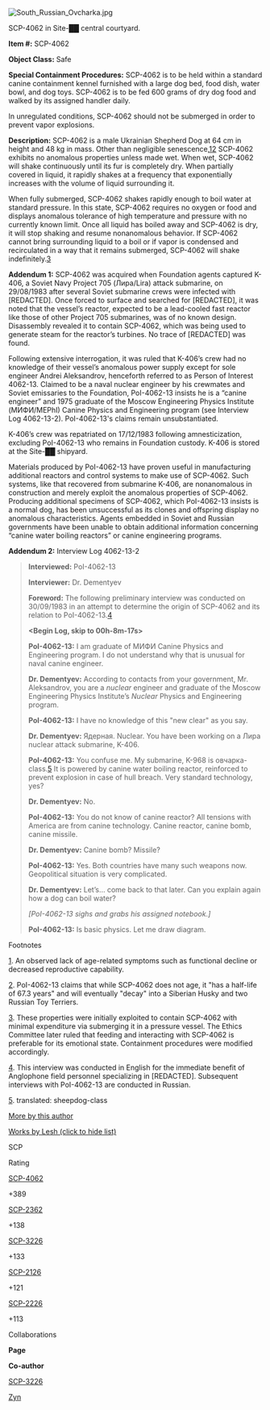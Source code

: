 ![South_Russian_Ovcharka.jpg](http://scp-wiki.wdfiles.com/local--files/scp-4062/South_Russian_Ovcharka.jpg)

SCP-4062 in Site-██ central courtyard.

**Item #:** SCP-4062

**Object Class:** Safe

**Special Containment Procedures:** SCP-4062 is to be held within a standard canine containment kennel furnished with a large dog bed, food dish, water bowl, and dog toys. SCP-4062 is to be fed 600 grams of dry dog food and walked by its assigned handler daily.

In unregulated conditions, SCP-4062 should not be submerged in order to prevent vapor explosions.

**Description:** SCP-4062 is a male Ukrainian Shepherd Dog at 64 cm in height and 48 kg in mass. Other than negligible senescence,[1](javascript:;)[2](javascript:;) SCP-4062 exhibits no anomalous properties unless made wet. When wet, SCP-4062 will shake continuously until its fur is completely dry. When partially covered in liquid, it rapidly shakes at a frequency that exponentially increases with the volume of liquid surrounding it.

When fully submerged, SCP-4062 shakes rapidly enough to boil water at standard pressure. In this state, SCP-4062 requires no oxygen or food and displays anomalous tolerance of high temperature and pressure with no currently known limit. Once all liquid has boiled away and SCP-4062 is dry, it will stop shaking and resume nonanomalous behavior. If SCP-4062 cannot bring surrounding liquid to a boil or if vapor is condensed and recirculated in a way that it remains submerged, SCP-4062 will shake indefinitely.[3](javascript:;)

**Addendum 1:** SCP-4062 was acquired when Foundation agents captured K-406, a Soviet Navy Project 705 (Лира/Lira) attack submarine, on 29/08/1983 after several Soviet submarine crews were infected with \[REDACTED\]. Once forced to surface and searched for \[REDACTED\], it was noted that the vessel’s reactor, expected to be a lead-cooled fast reactor like those of other Project 705 submarines, was of no known design. Disassembly revealed it to contain SCP-4062, which was being used to generate steam for the reactor’s turbines. No trace of \[REDACTED\] was found.

Following extensive interrogation, it was ruled that K-406’s crew had no knowledge of their vessel’s anomalous power supply except for sole engineer Andrei Aleksandrov, henceforth referred to as Person of Interest 4062-13. Claimed to be a naval nuclear engineer by his crewmates and Soviet emissaries to the Foundation, PoI-4062-13 insists he is a “canine engineer” and 1975 graduate of the Moscow Engineering Physics Institute (МИФИ/MEPhI) Canine Physics and Engineering program (see Interview Log 4062-13-2). PoI-4062-13's claims remain unsubstantiated.

K-406’s crew was repatriated on 17/12/1983 following amnesticization, excluding PoI-4062-13 who remains in Foundation custody. K-406 is stored at the Site-██ shipyard.

Materials produced by PoI-4062-13 have proven useful in manufacturing additional reactors and control systems to make use of SCP-4062. Such systems, like that recovered from submarine K-406, are nonanomalous in construction and merely exploit the anomalous properties of SCP-4062. Producing additional specimens of SCP-4062, which PoI-4062-13 insists is a normal dog, has been unsuccessful as its clones and offspring display no anomalous characteristics. Agents embedded in Soviet and Russian governments have been unable to obtain additional information concerning “canine water boiling reactors” or canine engineering programs.

**Addendum 2:** Interview Log 4062-13-2

> **Interviewed:** PoI-4062-13
> 
> **Interviewer:** Dr. Dementyev
> 
> **Foreword:** The following preliminary interview was conducted on 30/09/1983 in an attempt to determine the origin of SCP-4062 and its relation to PoI-4062-13.[4](javascript:;)
> 
> **<Begin Log, skip to 00h-8m-17s>**
> 
> **PoI-4062-13:** I am graduate of МИФИ Canine Physics and Engineering program. I do not understand why that is unusual for naval canine engineer.
> 
> **Dr. Dementyev:** According to contacts from your government, Mr. Aleksandrov, you are a _nuclear_ engineer and graduate of the Moscow Engineering Physics Institute’s _Nuclear_ Physics and Engineering program.
> 
> **PoI-4062-13:** I have no knowledge of this "new clear" as you say.
> 
> **Dr. Dementyev:** Ядерная. Nuclear. You have been working on a Лира nuclear attack submarine, K-406.
> 
> **PoI-4062-13:** You confuse me. My submarine, K-968 is овчарка-class.[5](javascript:;) It is powered by canine water boiling reactor, reinforced to prevent explosion in case of hull breach. Very standard technology, yes?
> 
> **Dr. Dementyev:** No.
> 
> **PoI-4062-13:** You do not know of canine reactor? All tensions with America are from canine technology. Canine reactor, canine bomb, canine missile.
> 
> **Dr. Dementyev:** Canine bomb? Missile?
> 
> **PoI-4062-13:** Yes. Both countries have many such weapons now. Geopolitical situation is very complicated.
> 
> **Dr. Dementyev:** Let’s… come back to that later. Can you explain again how a dog can boil water?
> 
> _\[PoI-4062-13 sighs and grabs his assigned notebook.\]_
> 
> **PoI-4062-13:** Is basic physics. Let me draw diagram.
> 
> **<End Log>**

Footnotes

[1](javascript:;). An observed lack of age-related symptoms such as functional decline or decreased reproductive capability.

[2](javascript:;). PoI-4062-13 claims that while SCP-4062 does not age, it "has a half-life of 67.3 years" and will eventually "decay" into a Siberian Husky and two Russian Toy Terriers.

[3](javascript:;). These properties were initially exploited to contain SCP-4062 with minimal expenditure via submerging it in a pressure vessel. The Ethics Committee later ruled that feeding and interacting with SCP-4062 is preferable for its emotional state. Containment procedures were modified accordingly.

[4](javascript:;). This interview was conducted in English for the immediate benefit of Anglophone field personnel specializing in \[REDACTED\]. Subsequent interviews with PoI-4062-13 are conducted in Russian.

[5](javascript:;). translated: sheepdog-class

[More by this author](javascript:;)

[Works by Lesh (click to hide list)](javascript:;)

SCP

Rating

[SCP-4062](/scp-4062)

+389

[SCP-2362](/scp-2362)

+138

[SCP-3226](/scp-3226)

+133

[SCP-2126](/scp-2126)

+121

[SCP-2226](/scp-2226)

+113

Collaborations

**Page**

**Co-author**

[SCP-3226](/scp-3226)

[Zyn](http://www.scp-wiki.net/researcher-zyn-s-personnel-file)